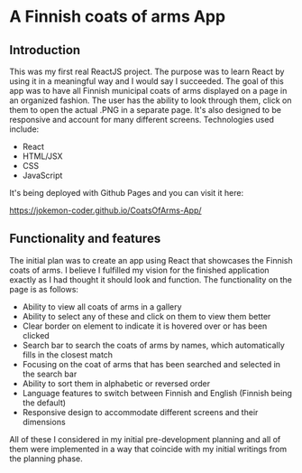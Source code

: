 # A Finnish coats of arms App

## Introduction
This was my first real ReactJS project. The purpose was to learn React by using it in a meaningful way and I would say I succeeded. The goal of this app was to have
all Finnish municipal coats of arms displayed on a page in an organized fashion. The user has the ability to look through them, click on them to open the actual .PNG
in a separate page. It's also designed to be responsive and account for many different screens. Technologies used include:

- React
- HTML/JSX
- CSS
- JavaScript

It's being deployed with Github Pages and you can visit it here: 

https://jokemon-coder.github.io/CoatsOfArms-App/

## Functionality and features

The initial plan was to create an app using React that showcases the Finnish coats of arms. I believe I fulfilled my vision for the finished application exactly as I had
thought it should look and function. The functionality on the page is as follows:

- Ability to view all coats of arms in a gallery
- Ability to select any of these and click on them to view them better
- Clear border on element to indicate it is hovered over or has been clicked
- Search bar to search the coats of arms by names, which automatically fills in the closest match
- Focusing on the coat of arms that has been searched and selected in the search bar
- Ability to sort them in alphabetic or reversed order
- Language features to switch between Finnish and English (Finnish being the default)
- Responsive design to accommodate different screens and their dimensions 

All of these I considered in my initial pre-development planning and all of them were implemented in a way that coincide with my initial writings from the planning phase.
